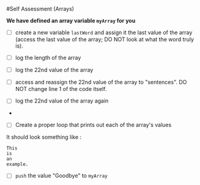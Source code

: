 #Self Assessment (Arrays)

**We have defined an array variable `myArray` for you**

* [ ] create a new variable `lastWord` and assign it the last value of the array (access the last value of the array; DO NOT look at what the word truly is).

* [ ] log the length of the array

* [ ] log the 22nd value of the array

* [ ] access and reassign the 22nd value of the array to "sentences". DO NOT change line 1 of the code itself.

* [ ] log the 22nd value of the array again

-

* [ ] Create a proper loop that prints out each of the array's values

It should look something like :

````
This
is
an
example.

````
* [ ] `push` the value "Goodbye" to `myArray`
